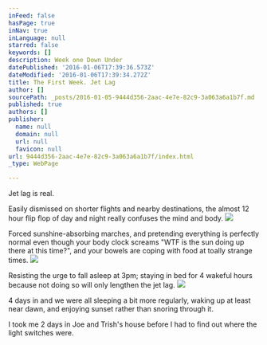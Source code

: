```yaml
---
inFeed: false
hasPage: true
inNav: true
inLanguage: null
starred: false
keywords: []
description: Week one Down Under
datePublished: '2016-01-06T17:39:36.573Z'
dateModified: '2016-01-06T17:39:34.272Z'
title: The First Week. Jet Lag
author: []
sourcePath: _posts/2016-01-05-9444d356-2aac-4e7e-82c9-3a063a6a1b7f.md
published: true
authors: []
publisher:
  name: null
  domain: null
  url: null
  favicon: null
url: 9444d356-2aac-4e7e-82c9-3a063a6a1b7f/index.html
_type: WebPage

---
```

Jet lag is real.

Easily dismissed on shorter flights and nearby destinations, the almost 12 hour flip flop of day and night really confuses the mind and body.
![](https://the-grid-user-content.s3-us-west-2.amazonaws.com/7c8d6166-8123-49ef-bb6b-e658784506b9.jpg)

Forced sunshine-absorbing marches, and pretending everything is perfectly normal even though your body clock screams "WTF is the sun doing up there at this time?", and your bowels are coping with food at toally strange times. ![](https://the-grid-user-content.s3-us-west-2.amazonaws.com/e8f0f3c2-2a9e-4141-8e53-083edc7e3e3f.jpg)

Resisting the urge to fall asleep at 3pm; staying in bed for 4 wakeful hours because not doing so will only lengthen the jet lag.
![](https://the-grid-user-content.s3-us-west-2.amazonaws.com/ff9412cd-a16b-4fcd-b0e4-d2fb15087054.jpg)

4 days in and we were all sleeping a bit more regularly, waking up at least near dawn, and enjoying sunset rather than snoring through it.

I took me 2 days in Joe and Trish's house before I had to find out where the light switches were.
